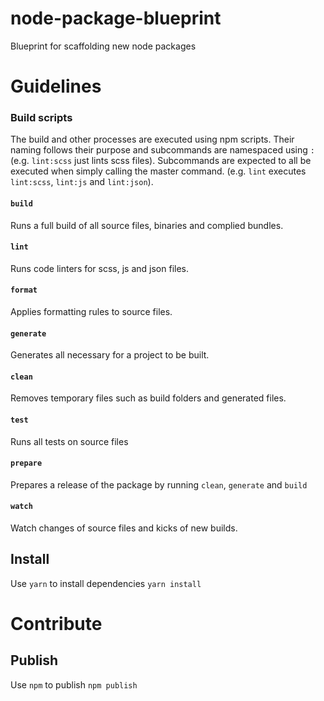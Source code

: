 # node-package-blueprint
Blueprint for scaffolding new node packages

# Guidelines

### Build scripts

The build and other processes are executed using npm scripts. Their naming follows their purpose and subcommands are namespaced using `:` (e.g. `lint:scss` just lints scss files). Subcommands are expected to all be executed when simply calling the master command. (e.g. `lint` executes `lint:scss`, `lint:js` and `lint:json`).

#### `build`
Runs a full build of all source files, binaries and complied bundles.

#### `lint`
Runs code linters for scss, js and json files.

#### `format`
Applies formatting rules to source files.

#### `generate`
Generates all necessary for a project to be built.

#### `clean`
Removes temporary files such as build folders and generated files.

#### `test`
Runs all tests on source files

#### `prepare`
Prepares a release of the package by running `clean`, `generate` and `build`

#### `watch`
Watch changes of source files and kicks of new builds.

## Install
Use `yarn` to install dependencies
```yarn install```

# Contribute

## Publish
Use `npm` to publish
```npm publish```
